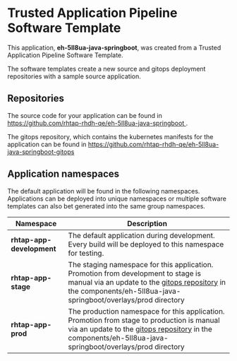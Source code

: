 # Trusted Application Pipeline Software Template

This application, **eh-5ll8ua-java-springboot**, was created from a Trusted Application Pipeline Software Template.

The software templates create a new source and gitops deployment repositories with a sample source application. 

## Repositories

The source code for your application can be found in [https://github.com/rhtap-rhdh-qe/eh-5ll8ua-java-springboot ](https://github.com/rhtap-rhdh-qe/eh-5ll8ua-java-springboot ).
 
The gitops repository, which contains the kubernetes manifests for the application can be found in 
[https://github.com/rhtap-rhdh-qe/eh-5ll8ua-java-springboot-gitops ](https://github.com/rhtap-rhdh-qe/eh-5ll8ua-java-springboot-gitops ) 

## Application namespaces 

The default application will be found in the following namespaces. Applications can be deployed into unique namespaces or multiple software templates can also bet generated into the same group namespaces.  

|  Namespace   |  Description   |  
| -------- | -------- |   
| **rhtap-app-development** | The default application during development. Every build will be deployed to this namespace for testing. | 
| **rhtap-app-stage** | The staging namespace for this application. Promotion from development to stage is manual via an update to the [gitops repository](https://github.com/rhtap-rhdh-qe/eh-5ll8ua-java-springboot-gitops ) in the components/eh-5ll8ua-java-springboot/overlays/prod directory |  
| **rhtap-app-prod** | The production namespace for this application. Promotion from stage to production is manual via an update to the [gitops repository](https://github.com/rhtap-rhdh-qe/eh-5ll8ua-java-springboot-gitops ) in the components/eh-5ll8ua-java-springboot/overlays/prod directory | 